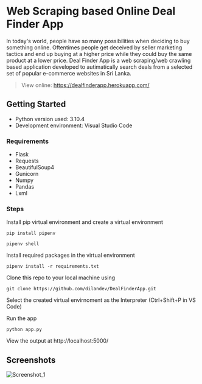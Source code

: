 
# Web Scraping based Online Deal Finder App

In today's world, people have so many possibilities when deciding to buy something online. Oftentimes people get deceived by seller marketing tactics and end up buying at a higher price while they could buy the same product at a lower price. Deal Finder App is a web scraping/web crawling based application developed to autimatically search deals from a selected set of popular e-commerce websites in Sri Lanka.

> View online: https://dealfinderapp.herokuapp.com/


## Getting Started

* Python version used: 3.10.4
* Development environment: Visual Studio Code

### Requirements
* Flask
* Requests
* BeautifulSoup4
* Gunicorn
* Numpy
* Pandas
* Lxml

### Steps

Install pip virtual environment and create a virtual environment

`pip install pipenv`

`pipenv shell`

Install required packages in the virtual environment

`pipenv install -r requirements.txt`

Clone this repo to your local machine using 

` git clone https://github.com/dilandev/DealFinderApp.git `

Select the created virtual envirnoment as the Interpreter (Ctrl+Shift+P in VS Code) 

Run the app

` python app.py `

View the output at http://localhost:5000/

## Screenshots

![Screenshot_1](https://user-images.githubusercontent.com/69090976/182029857-5cfc4307-580d-4a69-aab7-28512ac025f3.png)

